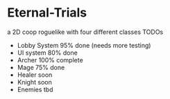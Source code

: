 # Eternal-Trials
a 2D coop roguelike with four different classes
TODOs
- Lobby System 95% done (needs more testing)
- UI system 80% done
- Archer 100% complete
- Mage 75% done
- Healer soon
- Knight soon
- Enemies tbd
